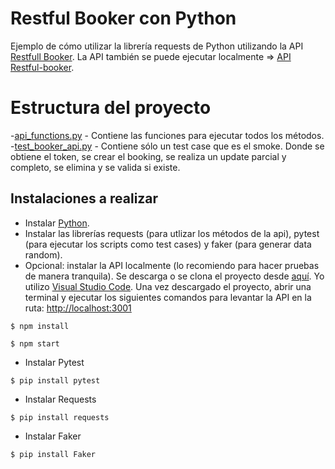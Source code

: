 # Restful Booker con Python

Ejemplo de cómo utilizar la librería requests de Python utilizando la API [Restfull Booker](https://restful-booker.herokuapp.com/). La API también se puede ejecutar localmente => [API Restful-booker](https://github.com/mwinteringham/restful-booker).


# Estructura del proyecto

 -[api_functions.py](api_functions.py) - Contiene las funciones para ejecutar todos los métodos.
 -[test_booker_api.py](test_booker_api.py) - Contiene sólo un test case que es el smoke. Donde se obtiene el token, se crear el booking, se realiza un update parcial y completo, se elimina y se valida si existe.

## Instalaciones a realizar

- Instalar [Python](https://www.python.org/downloads/).
- Instalar las librerías requests (para utlizar los métodos de la api), pytest (para ejecutar los scripts como test cases) y faker (para generar data random).
- Opcional: instalar la API localmente (lo recomiendo para hacer pruebas de manera tranquila). Se descarga o se clona el proyecto desde [aquí](https://github.com/mwinteringham/restful-booker). Yo utilizo [Visual Studio Code](https://code.visualstudio.com/download). Una vez descargado el proyecto, abrir una terminal y ejecutar los siguientes comandos para levantar la API en la ruta: [http://localhost:3001](http://localhost:3001/)

```
$ npm install
```

```
$ npm start
```
- Instalar Pytest
```
$ pip install pytest
```
- Instalar Requests
```
$ pip install requests
```
- Instalar Faker
```
$ pip install Faker
```
